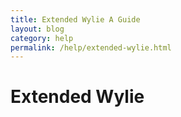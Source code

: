 ```yaml
---
title: Extended Wylie A Guide
layout: blog
category: help
permalink: /help/extended-wylie.html
---
```

# Extended Wylie
